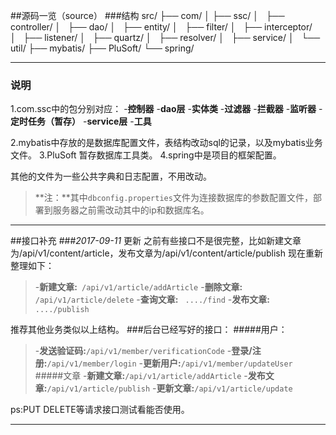 ##源码一览（source）
###结构
src/
├── com/
│&nbsp;├── ssc/
│&nbsp;&nbsp;&nbsp;├── controller/
│&nbsp;&nbsp;&nbsp;├── dao/
│&nbsp;&nbsp;&nbsp;├── entity/
│&nbsp;&nbsp;&nbsp;├── filter/
│&nbsp;&nbsp;&nbsp;├── interceptor/
│&nbsp;&nbsp;&nbsp;├── listener/
│&nbsp;&nbsp;&nbsp;├── quartz/
│&nbsp;&nbsp;&nbsp;├── resolver/
│&nbsp;&nbsp;&nbsp;├── service/
│&nbsp;&nbsp;&nbsp;└── util/
├── mybatis/
├── PluSoft/
└── spring/

------

### 说明
1.com.ssc中的包分别对应：
-**控制器**
-**dao层**
-**实体类**
-**过滤器**
-**拦截器**
-**监听器**
-**定时任务（暂存）**
-**service层**
-**工具**

2.mybatis中存放的是数据库配置文件，表结构改动sql的记录，以及mybatis业务文件。
3.PluSoft 暂存数据库工具类。
4.spring中是项目的框架配置。

其他的文件为一些公共字典和日志配置，不用改动。
>**注：**其中`dbconfig.properties`文件为连接数据库的参数配置文件，部署到服务器之前需改动其中的ip和数据库名。

---------------

##接口补充
###*2017-09-11* 更新
之前有些接口不是很完整，比如新建文章为/api/v1/content/article，发布文章为/api/v1/content/article/publish 现在重新整理如下：
>-**新建文章:**` /api/v1/article/addArticle`
-**删除文章:** `/api/v1/article/delete`
-**查询文章:** ` ..../find`
-**发布文章:** `..../publish`

推荐其他业务类似以上结构。
###后台已经写好的接口：
#####用户：
>-**发送验证码:**`/api/v1/member/verificationCode`
-**登录/注册:**`/api/v1/member/login`
-**更新用户:**`/api/v1/member/updateUser`	
#####文章
>-**新建文章:**`/api/v1/article/addArticle`
>-**发布文章:**`/api/v1/article/publish`
-**更新文章:**`/api/v1/article/update`

ps:PUT DELETE等请求接口测试看能否使用。

---------------
	
	


